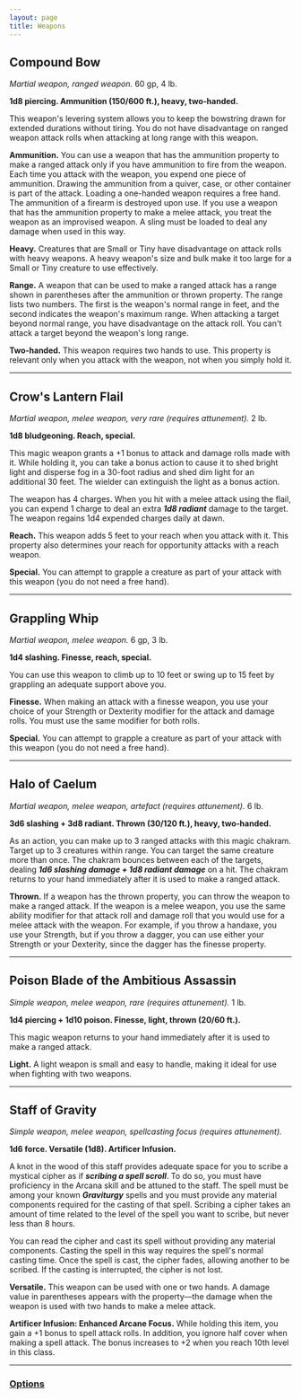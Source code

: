 ```yaml
---
layout: page
title: Weapons
---
```


## **Compound Bow**

*Martial weapon, ranged weapon.* 60 gp, 4 lb.

**1d8 piercing. Ammunition (150/600 ft.), heavy, two‑handed.**

This weapon's levering system allows you to keep the bowstring drawn for extended durations without tiring. You do not have disadvantage on ranged weapon attack rolls when attacking at long range with this weapon.

**Ammunition.** You can use a weapon that has the ammunition property to make a ranged attack only if you have ammunition to fire from the weapon. Each time you attack with the weapon, you expend one piece of ammunition. Drawing the ammunition from a quiver, case, or other container is part of the attack. Loading a one-handed weapon requires a free hand. The ammunition of a firearm is destroyed upon use. If you use a weapon that has the ammunition property to make a melee attack, you treat the weapon as an improvised weapon. A sling must be loaded to deal any damage when used in this way.

**Heavy.** Creatures that are Small or Tiny have disadvantage on attack rolls with heavy weapons. A heavy weapon's size and bulk make it too large for a Small or Tiny creature to use effectively.

**Range.** A weapon that can be used to make a ranged attack has a range shown in parentheses after the ammunition or thrown property. The range lists two numbers. The first is the weapon's normal range in feet, and the second indicates the weapon's maximum range. When attacking a target beyond normal range, you have disadvantage on the attack roll. You can't attack a target beyond the weapon's long range.

**Two-handed.** This weapon requires two hands to use. This property is relevant only when you attack with the weapon, not when you simply hold it.

---

## **Crow's Lantern Flail**

*Martial weapon, melee weapon, very rare (requires attunement).* 2 lb.

**1d8 bludgeoning. Reach, special.**

This magic weapon grants a +1 bonus to attack and damage rolls made with it. While holding it, you can take a bonus action to cause it to shed bright light and disperse fog in a 30-foot radius and shed dim light for an additional 30 feet. The wielder can extinguish the light as a bonus action.

The weapon has 4 charges. When you hit with a melee attack using the flail, you can expend 1 charge to deal an extra ***1d8 radiant*** damage to the target. The weapon regains 1d4 expended charges daily at dawn.

**Reach.** This weapon adds 5 feet to your reach when you attack with it. This property also determines your reach for opportunity attacks with a reach weapon.

**Special.** You can attempt to grapple a creature as part of your attack with this weapon (you do not need a free hand).

---

## **Grappling Whip**

*Martial weapon, melee weapon.* 6 gp, 3 lb.

**1d4 slashing. Finesse, reach, special.**

You can use this weapon to climb up to 10 feet or swing up to 15 feet by grappling an adequate support above you.

**Finesse.** When making an attack with a finesse weapon, you use your choice of your Strength or Dexterity modifier for the attack and damage rolls. You must use the same modifier for both rolls.

**Special.** You can attempt to grapple a creature as part of your attack with this weapon (you do not need a free hand).

---

## **Halo of Caelum**

*Martial weapon, melee weapon, artefact (requires attunement).* 6 lb.

**3d6 slashing + 3d8 radiant. Thrown (30/120 ft.), heavy, two‑handed.**

As an action, you can make up to 3 ranged attacks with this magic chakram. Target up to 3 creatures within range. You can target the same creature more than once. The chakram bounces between each of the targets, dealing ***1d6 slashing damage + 1d8 radiant damage*** on a hit. The chakram returns to your hand immediately after it is used to make a ranged attack.

**Thrown.** If a weapon has the thrown property, you can throw the weapon to make a ranged attack. If the weapon is a melee weapon, you use the same ability modifier for that attack roll and damage roll that you would use for a melee attack with the weapon. For example, if you throw a handaxe, you use your Strength, but if you throw a dagger, you can use either your Strength or your Dexterity, since the dagger has the finesse property.

---

## **Poison Blade of the Ambitious Assassin**

*Simple weapon, melee weapon, rare (requires attunement).* 1 lb.

**1d4 piercing + 1d10 poison. Finesse, light, thrown (20/60 ft.).**

This magic weapon returns to your hand immediately after it is used to make a ranged attack.

**Light.** A light weapon is small and easy to handle, making it ideal for use when fighting with two weapons.

---

## **Staff of Gravity**

*Simple weapon, melee weapon, spellcasting focus (requires attunement).*

**1d6 force. Versatile (1d8). Artificer Infusion.**

A knot in the wood of this staff provides adequate space for you to scribe a mystical cipher as if ***scribing a spell scroll***. To do so, you must have proficiency in the Arcana skill and be attuned to the staff. The spell must be among your known ***Graviturgy*** spells and you must provide any material components required for the casting of that spell. Scribing a cipher takes an amount of time related to the level of the spell you want to scribe, but never less than 8 hours.

You can read the cipher and cast its spell without providing any material components. Casting the spell in this way requires the spell's normal casting time. Once the spell is cast, the cipher fades, allowing another to be scribed. If the casting is interrupted, the cipher is not lost.

**Versatile.** This weapon can be used with one or two hands. A damage value in parentheses appears with the property—the damage when the weapon is used with two hands to make a melee attack.

**Artificer Infusion: Enhanced Arcane Focus.** While holding this item, you gain a +1 bonus to spell attack rolls. In addition, you ignore half cover when making a spell attack. The bonus increases to +2 when you reach 10th level in this class.

---

### **[Options](../../options)**
